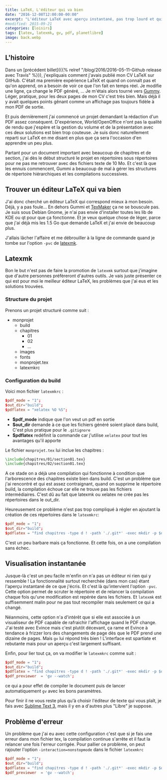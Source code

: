 ```yaml
---
title: LaTeX, L'éditeur qui va bien
date: "2016-12-08T12:00:00-00:00"
excerpt: "L'éditeur LaTeX avec aperçu instantané, pas trop lourd et qui fonctionne bien"
#modified: 2015-09-21
categories: [loisirs]
tags: [latex, latexmk, gv, pdf, planetlibre]
image: back.webp
---
```


## L'histoire

Dans un [précédent billet]({{% relref "/blog/2016/2016-05-11-Github release avec Travis" %}}), j'expliquais comment j'avais publié mon CV LaTeX sur GitHub. C'était ma première expérience LaTeX et quand on connaît pas et qu'on apprend, on a besoin de voir ce que l'on fait en temps réel. Je modifie une ligne, ça change le PDF généré, ... Je m'étais alors tourné vers [Gummy](https://github.com/alexandervdm/gummi). Léger, pratique, pour les deux pages de mon CV c'est très bien. Mais déjà il y avait quelques points gênant comme un affichage pas toujours fidèle à mon PDF de sortie.

Et puis dernièrement j'ai commencé un projet demandant la rédaction d'un PDF assez conséquent. D'expérience, World/OpenOffice n'ont pas la qualité de rendu que j'espère et la gestion du volume et de la présentation avec ces deux solutions est bien trop couteuse. Je suis donc naturellement reparti sur LaTeX en me disant en plus que ça sera l'occasion d'en apprendre un peu plus.

Partant pour un document important avec beaucoup de chapitres et de section, j'ai dès le début structuré le projet en répertoires sous répertoires pour ne pas me retrouver avec des fichiers texte de 10 Mo. Et c'est là que les ennuis commencent, Gummi a beaucoup de mal à gérer les structures de répertoire hiérarchiques et les compilations successives.

## Trouver un éditeur LaTeX qui va bien

J'ai donc cherché un éditeur LaTeX qui correspond mieux à mon besoin. Déjà, y a pas foule... En dehors Gummi et [TexMaker](http://www.xm1math.net/texmaker/index_fr.html) ça ne se bouscule pas. Je suis sous Debian Gnome, je n'ai pas envie d'installer toutes les lib de KDE ou qt pour que ça fonctionne. Et je veux quelque chose de léger, parce que j'ai déjà mis les 1.5 Go que demande LaTeX et j'ai envie de beaucoup plus.

J'allais lâcher l'affaire et me débrouiller à la ligne de commande quand je tombe sur l'option `-pvc` de [latexmk](http://personal.psu.edu/jcc8//software/latexmk-jcc/latexmk-304.txt).

## Latexmk

Bon le but n'est pas de faire la promotion de `latexmk` surtout que j'imagine que d'autre personnes préfèreront d'autres outils. Je vais juste présenter ce qui est pour moi le meilleur éditeur LaTeX, les problèmes que j'ai eus et les solutions trouvées.

### Structure du projet

Prenons un projet structuré comme suit :

* monprojet
  * build
  * chapitres
    * 01
    * 02
    * ...
  * images
  * fonts
  * monprojet.tex
  * latexmkrc

### Configuration du build

Voici mon fichier `latexmkrc` :

```conf
$pdf_mode = "1";
$out_dir="build";
$pdflatex = "xelatex %O %S";
```

* **$pdf_mode** indique que l'on veut un pdf en sortie
* **$out_dir** demande à ce que les fichiers généré soient placé dans build, C'est plus pratique pour le `.gitignore`
* **$pdflatex** redéfinit la commande car j'utilise `xelatex` pour tout les avantages qu'il apporte

Le fichier `monprojet.tex` lui inclue les chapitres :

```tex
\include{chapitres/01/section01.tex}
\include{chapitres/02/section01.tex}
```

A ce stade on a déjà une compilation qui fonctionne à condition que l'arborescence des chapitres existe bien dans build. C'est un problème que j'ai rencontré et qui est assez contraignant, quand on supprime le répertoire build, la compilation échoue car elle ne trouve pas les fichiers intermédiaires. C'est dû au fait que latexmk ou xelatex ne crée pas les répertoires dans le out_dir.

Heureusement ce problème n'est pas trop compliqué à régler en ajoutant la création de ces répertoires dans le `latexmkrc`:

```conf
$pdf_mode = "1";
$out_dir="build";
$pdflatex = "find chapitres -type d ! -path './.git*' -exec mkdir -p $out_dir/{} \\; && xelatex %O %S";
```

C'est un peu barbare mais ça fonctionne. Et cette fois, on a une compilation sans échec.

## Visualisation instantanée

Jusque-là c'est un peu facile m'enfin on n'a pas un éditeur ni rien qui y ressemble ! La fonctionnalité surtout recherchée (dans mon cas) étant l'aperçu instantané de ce que j'écris. Et c'est là qu'intervient l'option `-pvc`. Cette option permet de scruter le répertoire et de relancer la compilation chaque fois qu'une modification est repérée dans les fichiers. Et `latexmk` est suffisemment malin pour ne pas tout recompiler mais seulement ce qui a changé.

Néanmoins, cette option n'a d'intérêt que si elle est associée à un visualiseur de PDF capable de rafraichir l'affichage quand le PDF change. J'ai testé avec Evince mais c'est plutôt décevant, ça rame et Evince à tendance à frizzer lors des changements de page dès que le PDF prend une dizaine de pages. Mais `gv` lui répond très bien ! L'interface est spartiate et rebutante mais pour un aperçu c'est largement suffisant.

Enfin, pour lier tout ça, on va modifier le `latexmkrc` comme suit :

```conf
$pdf_mode = "1";
$out_dir="build";
$pdflatex = "find chapitres -type d ! -path './.git*' -exec mkdir -p $out_dir/{} \\; && xelatex %O %S";
$pdf_previewer  = 'gv --watch';
```

ce qui a pour effet de compiler le document puis de lancer automatiquement `gv` avec les bons paramètres.

Pour finir il ne vous reste plus qu'à choisir l'éditeur de texte qui vous plaît, je fais avec [Sublime Text 3](https://www.sublimetext.com/3), mais il y en a d'autres plus "Libre" je suppose.

## Problème d'erreur

Un problème que j'ai eu avec cette configuration c'est que si je fais une erreur dans mon fichier tex, la compilation continue s'arrête et il faut la relancer une fois l'erreur corrigée. Pour pallier ce problème, on peut rajouter l'option `-interaction=nonstopmode` dans le fichier `latexmkrc`

```conf
$pdf_mode = "1";
$out_dir="build";
$pdflatex = "find chapitres -type d ! -path './.git*' -exec mkdir -p $out_dir/{} \\; && xelatex %O -interaction=nonstopmode %S";
$pdf_previewer  = 'gv --watch';
```

